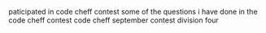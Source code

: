 paticipated in code cheff contest
some of the questions i have done in the code cheff contest
code cheff september contest division four 
